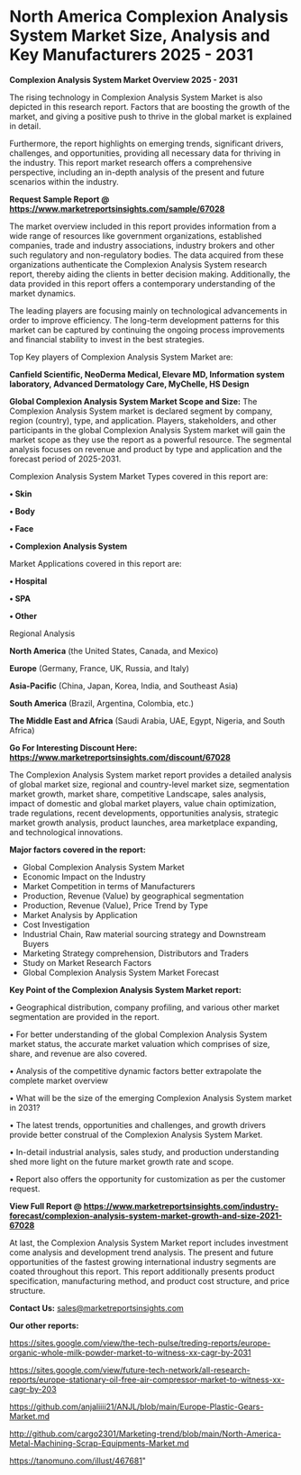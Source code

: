 # North America Complexion Analysis System Market Size, Analysis and Key Manufacturers 2025 - 2031

<Strong> Complexion Analysis System Market Overview 2025 - 2031</strong>

The rising technology in Complexion Analysis System Market is also depicted in this research report. Factors that are boosting the growth of the market, and giving a positive push to thrive in the global market is explained in detail.

Furthermore, the report highlights on emerging trends, significant drivers, challenges, and opportunities, providing all necessary data for thriving in the industry. This report market research offers a comprehensive perspective, including an in-depth analysis of the present and future scenarios within the industry.

<strong>Request Sample Report @ <a href=https://www.marketreportsinsights.com/sample/67028>https://www.marketreportsinsights.com/sample/67028</a></strong>

The market overview included in this report provides information from a wide range of resources like government organizations, established companies, trade and industry associations, industry brokers and other such regulatory and non-regulatory bodies. The data acquired from these organizations authenticate the Complexion Analysis System research report, thereby aiding the clients in better decision making. Additionally, the data provided in this report offers a contemporary understanding of the market dynamics.

The leading players are focusing mainly on technological advancements in order to improve efficiency. The long-term development patterns for this market can be captured by continuing the ongoing process improvements and financial stability to invest in the best strategies.

Top Key players of Complexion Analysis System Market are:

<strong>Canfield Scientific, NeoDerma Medical, Elevare MD, Information system laboratory, Advanced Dermatology Care, MyChelle, HS Design</strong>

<strong><b>Global Complexion Analysis System Market Scope and Size:</b></strong>
The Complexion Analysis System market is declared segment by company, region (country), type, and application. Players, stakeholders, and other participants in the global Complexion Analysis System market will gain the market scope as they use the report as a powerful resource. The segmental analysis focuses on revenue and product by type and application and the forecast period of 2025-2031.

Complexion Analysis System Market Types covered in this report are:

<strong>• Skin

• Body

• Face

• Complexion Analysis System</strong>

Market Applications covered in this report are:

<strong>• Hospital

• SPA

• Other</strong> 

Regional Analysis

<strong>North America</strong> (the United States, Canada, and Mexico)

<strong>Europe</strong> (Germany, France, UK, Russia, and Italy)

<strong>Asia-Pacific</strong> (China, Japan, Korea, India, and Southeast Asia)

<strong>South America</strong> (Brazil, Argentina, Colombia, etc.)

<strong>The Middle East and Africa</strong> (Saudi Arabia, UAE, Egypt, Nigeria, and South Africa)

<strong>Go For Interesting Discount Here: <a href=https://www.marketreportsinsights.com/discount/67028>https://www.marketreportsinsights.com/discount/67028</a></strong>

The Complexion Analysis System market report provides a detailed analysis of global market size, regional and country-level market size, segmentation market growth, market share, competitive Landscape, sales analysis, impact of domestic and global market players, value chain optimization, trade regulations, recent developments, opportunities analysis, strategic market growth analysis, product launches, area marketplace expanding, and technological innovations.

<strong><b>Major factors covered in the report:</b></strong>
<ul>
  <li>Global Complexion Analysis System Market </li>
  <li>Economic Impact on the Industry</li>
  <li>Market Competition in terms of Manufacturers</li>
  <li>Production, Revenue (Value) by geographical segmentation</li>
  <li>Production, Revenue (Value), Price Trend by Type</li>
  <li>Market Analysis by Application</li>
  <li>Cost Investigation</li>
  <li>Industrial Chain, Raw material sourcing strategy and Downstream Buyers</li>
  <li>Marketing Strategy comprehension, Distributors and Traders</li>
  <li>Study on Market Research Factors</li>
  <li>Global Complexion Analysis System Market Forecast</li>
</ul>

<strong><b>Key Point of the Complexion Analysis System Market report:</b></strong>

• Geographical distribution, company profiling, and various other market segmentation are provided in the report.

• For better understanding of the global Complexion Analysis System market status, the accurate market valuation which comprises of size, share, and revenue are also covered.

• Analysis of the competitive dynamic factors better extrapolate the complete market overview

• What will be the size of the emerging Complexion Analysis System market in 2031?

• The latest trends, opportunities and challenges, and growth drivers provide better construal of the Complexion Analysis System Market.

• In-detail industrial analysis, sales study, and production understanding shed more light on the future market growth rate and scope.

• Report also offers the opportunity for customization as per the customer request.

<strong><b>View Full Report @ <a href=https://www.marketreportsinsights.com/industry-forecast/complexion-analysis-system-market-growth-and-size-2021-67028>https://www.marketreportsinsights.com/industry-forecast/complexion-analysis-system-market-growth-and-size-2021-67028</a></b></strong>


At last, the Complexion Analysis System Market report includes investment come analysis and development trend analysis. The present and future opportunities of the fastest growing international industry segments are coated throughout this report. This report additionally presents product specification, manufacturing method, and product cost structure, and price structure.

<strong>Contact Us:</strong>
sales@marketreportsinsights.com

<strong>Our other reports:</strong>

<a href=https://sites.google.com/view/the-tech-pulse/treding-reports/europe-organic-whole-milk-powder-market-to-witness-xx-cagr-by-2031>https://sites.google.com/view/the-tech-pulse/treding-reports/europe-organic-whole-milk-powder-market-to-witness-xx-cagr-by-2031</a>

<a href=https://sites.google.com/view/future-tech-network/all-research-reports/europe-stationary-oil-free-air-compressor-market-to-witness-xx-cagr-by-203>https://sites.google.com/view/future-tech-network/all-research-reports/europe-stationary-oil-free-air-compressor-market-to-witness-xx-cagr-by-203</a>

<a href=https://github.com/anjaliiii21/ANJL/blob/main/Europe-Plastic-Gears-Market.md>https://github.com/anjaliiii21/ANJL/blob/main/Europe-Plastic-Gears-Market.md</a>

<a href=http://github.com/cargo2301/Marketing-trend/blob/main/North-America-Metal-Machining-Scrap-Equipments-Market.md>http://github.com/cargo2301/Marketing-trend/blob/main/North-America-Metal-Machining-Scrap-Equipments-Market.md</a>

<a href=https://tanomuno.com/illust/467681>https://tanomuno.com/illust/467681</a>"

